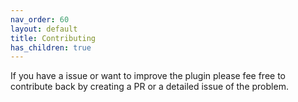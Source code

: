 ```yaml
---
nav_order: 60
layout: default
title: Contributing
has_children: true
---
```


If you have a issue or want to improve the plugin please fee free to contribute back by creating a PR or a detailed issue of the problem.
